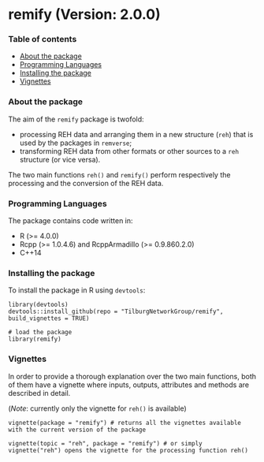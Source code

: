 # remify (Version: 2.0.0)

### Table of contents
* [About the package](#about-the-package)
* [Programming Languages](#programming-languages)
* [Installing the package](#installing-the-package)
* [Vignettes](#Vignettes)

### About the package
The aim of the `remify` package is twofold:
 * processing REH data and arranging them in a new structure (`reh`) that is used by the packages in `remverse`;
 * transforming REH data from other formats or other sources to a `reh` structure (or vice versa).
 
The two main functions `reh()` and `remify()` perform respectively the processing and the conversion of the REH data.

### Programming Languages
The package contains code written in:
* R (>= 4.0.0)
* Rcpp (>= 1.0.4.6) and RcppArmadillo (>= 0.9.860.2.0)
* C++14
	
### Installing the package
To install the package in R using `devtools`:

```
library(devtools)
devtools::install_github(repo = "TilburgNetworkGroup/remify", build_vignettes = TRUE)

# load the package
library(remify)
```

### Vignettes
In order to provide a thorough explanation over the two main functions, both of them have a vignette where inputs, outputs, attributes and methods are described in detail.

(_Note_: currently only the vignette for `reh()` is available)

```
vignette(package = "remify") # returns all the vignettes available with the current version of the package

vignette(topic = "reh", package = "remify") # or simply vignette("reh") opens the vignette for the processing function reh()
```

